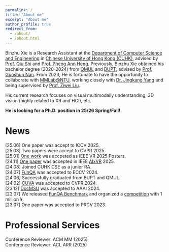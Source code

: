 ```yaml
---
permalink: /
title: "About me"
excerpt: "About me"
author_profile: true
redirect_from: 
  - /about/
  - /about.html
---
```


Binzhu Xie is a Research Assistant at the [Department of Computer Science and Engineering](https://www.cse.cuhk.edu.hk/) in [Chinese University of Hong Kong (CUHK)](https://www.cuhk.edu.hk/chinese/index.html), advised by [Prof. Qiu Shi](https://shiqiu0419.github.io/) and [Prof. Pheng Ann Heng](https://www.cse.cuhk.edu.hk/~pheng/). Previously, Binzhu Xie obtained his bachelor degree (2020-2024) from [QMUL](https://www.qmul.ac.uk/) and [BUPT](https://www.bupt.edu.cn/), advised by [Prof. Guoshun Nan](https://scholar.google.com/citations?user=uSykWkMAAAAJ&hl=en). From 2023, He is fortunate to have the opportunity to collaborate with [MMLab@NTU](https://www.mmlab-ntu.com/index.html), working closely with [Dr. Jingkang Yang](https://jingkang50.github.io/) and being supervised by [Prof. Ziwei Liu](https://liuziwei7.github.io/).

His current research focuses on visual multimodally understanding, 3D vision (highly related to XR and HCI), etc. 

**He is looking for a Ph.D. position in 25/26 Spring/Fall!**


News
======
[25.06] One paper was accept to ICCV 2025.   
[25.03] Two papers were accept to CVPR 2025.  
[25.01] [One work](https://arxiv.org/abs/2501.09302) was accpeted as IEEE VR 2025 Posters.  
[24.11] [One paper](https://arxiv.org/abs/2412.06257) was accepted in IEEE [AIxVR](https://aixvr.tecnico.ulisboa.pt/) 2025.  
[24.08] Joined CUHK CSE as a junior RA.  
[24.07] [FunQA](https://funqa-benchmark.github.io/) was accepted to ECCV 2024.  
[24.06] Successfully graduated from BUPT and QMUL.  
[24.02] [CUVA](https://github.com/fesvhtr/CUVA) was accepted to CVPR 2024.  
[23.12] [DocMSU](https://github.com/fesvhtr/DocMSU) was accepted to AAAI 2024.  
[23.07] We released [FunQA Benchmark](https://funqa-benchmark.github.io/) and organized a [competition](https://iacc.pazhoulab-huangpu.com/contestdetail?id=64af50154a0ed647faca623a&award=1,000,000) with 1 million ¥.  
[23.07] One paper was accepted to PRCV 2023.  

Professional Services
=====
Conference Reviewer: ACM MM (2025)   
Conference Reviewer: ACL ARR (2025)

